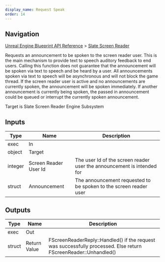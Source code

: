 ```yaml
---
display_name: Request Speak
order: 14
---
```

## Navigation

[Unreal Engine Blueprint API Reference](https://dev.epicgames.com/documentation/en-us/unreal-engine/BlueprintAPI) > [Slate Screen Reader](https://dev.epicgames.com/documentation/en-us/unreal-engine/BlueprintAPI/SlateScreenReader)

Requests an announcement to be spoken to the screen reader user. This is the main mechanism to provide text to speech auditory feedback
to end users.
Calling this function does not guarantee that the announcement will be spoken via text to speech and be
heard by a user.
All announcements spoken via text to speech will be asynchronous and will not block the game thread.
If the screen reader user is active and no announcements are currently spoken, the announcement will be spoken immediately.
If another announcement is currently being spoken, the passed in announcement could be queued or interrupt the currently spoken announcement.

Target is Slate Screen Reader Engine Subsystem

## Inputs

| Type | Name | Description |
| --- | --- | --- |
| exec | In |  |
| object | Target |  |
| integer | Screen Reader User Id | The user Id of the screen reader user the announcement is intended for |
| struct | Announcement | The announcement requested to be spoken to the screen reader user |

## Outputs

| Type | Name | Description |
| --- | --- | --- |
| exec | Out |  |
| struct | Return Value | FScreenReaderReply::Handled() if the request was successfully processed. Else return FScreenReader::Unhandled() |
